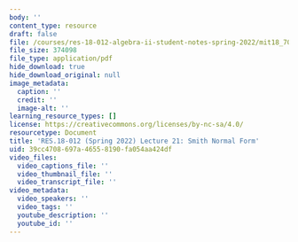 ```yaml
---
body: ''
content_type: resource
draft: false
file: /courses/res-18-012-algebra-ii-student-notes-spring-2022/mit18_702s22_lect21.pdf
file_size: 374098
file_type: application/pdf
hide_download: true
hide_download_original: null
image_metadata:
  caption: ''
  credit: ''
  image-alt: ''
learning_resource_types: []
license: https://creativecommons.org/licenses/by-nc-sa/4.0/
resourcetype: Document
title: 'RES.18-012 (Spring 2022) Lecture 21: Smith Normal Form'
uid: 39cc4708-697a-4655-8190-fa054aa424df
video_files:
  video_captions_file: ''
  video_thumbnail_file: ''
  video_transcript_file: ''
video_metadata:
  video_speakers: ''
  video_tags: ''
  youtube_description: ''
  youtube_id: ''
---
```

